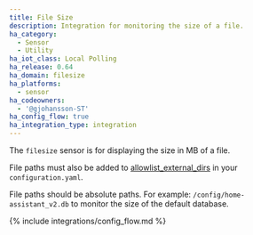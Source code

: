 ```yaml
---
title: File Size
description: Integration for monitoring the size of a file.
ha_category:
  - Sensor
  - Utility
ha_iot_class: Local Polling
ha_release: 0.64
ha_domain: filesize
ha_platforms:
  - sensor
ha_codeowners:
  - '@gjohansson-ST'
ha_config_flow: true
ha_integration_type: integration
---
```


The `filesize` sensor is for displaying the size in MB of a file.

<div class='note'>

File paths must also be added to [allowlist_external_dirs](/docs/configuration/basic/) in your `configuration.yaml`.

File paths should be absolute paths. For example: `/config/home-assistant_v2.db` to monitor the size of the default database.

</div>

{% include integrations/config_flow.md %}
